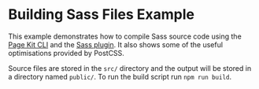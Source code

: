 # Building Sass Files Example

This example demonstrates how to compile Sass source code using the [Page Kit CLI] and the [Sass plugin]. It also shows some of the useful optimisations provided by PostCSS.

Source files are stored in the `src/` directory and the output will be stored in a directory named `public/`. To run the build script run `npm run build`.

[Page Kit CLI]: ../../packages/dotcom-build-webpack-config/README.md
[Sass plugin]: ../../packages/dotcom-build-sass/README.md
